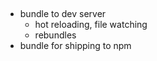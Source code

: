 ##

- bundle to dev server
  - hot reloading, file watching
  - rebundles
- bundle for shipping to npm
